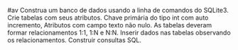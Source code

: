 #av
Construa um banco de dados usando a linha de comandos do SQLite3.
Crie tabelas com seus atributos. Chave primária do tipo int com auto incremento, Atributos com campo texto não nulo. As tabelas deveram formar relacionamentos 1:1, 1:N e N:N.
Inserir dados nas tabelas observando os relacionamentos. 
Construir consultas SQL.
